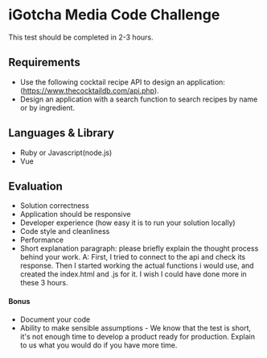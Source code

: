 # iGotcha Media Code Challenge

This test should be completed in 2-3 hours.


## Requirements

- Use the following cocktail recipe API to design an application: (https://www.thecocktaildb.com/api.php).
- Design an application with a search function to search recipes by name or by ingredient.



## Languages & Library

- Ruby or Javascript(node.js)
- Vue


## Evaluation

- Solution correctness
- Application should be responsive
- Developer experience (how easy it is to run your solution locally)
- Code style and cleanliness
- Performance
- Short explanation paragraph: please briefly explain the thought process behind your work.
A: First, I tried to connect to the api and check its response. Then I started working the actual functions i would use, and created the index.html and .js for it. I wish I could have done more in these 3 hours.


#### Bonus
  - Document your code
  - Ability to make sensible assumptions - We know that the test is short, it's not enough time to develop a product ready for production. Explain to us what you would do if you have more time.